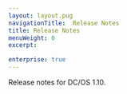 ```yaml
---
layout: layout.pug
navigationTitle:  Release Notes
title: Release Notes
menuWeight: 0
excerpt:

enterprise: true
---
```


Release notes for DC/OS 1.10.

